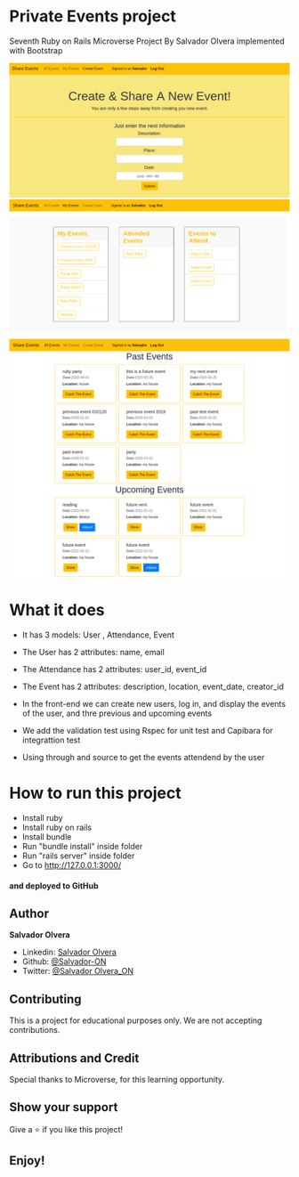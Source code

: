 # Private Events project

Seventh Ruby on Rails Microverse Project By Salvador Olvera implemented with Bootstrap

![screenshot](/media/events3.png)
![screenshot](/media/events2.png)
![screenshot](/media/events1.png)



# What it does

- It has 3 models: User , Attendance, Event
- The User has 2 attributes: name, email
- The Attendance has 2 attributes: user_id, event_id
- The Event has 2 attributes: description, location, event_date, creator_id

- In the front-end we can create new users, log in, and display the events of the user, and thre previous and upcoming events 

- We add the validation test using Rspec for unit test and Capibara for integrattion test

- Using through and source to get the events attendend by the user


# How to run this project

- Install ruby
- Install ruby on rails
- Install bundle
- Run "bundle install" inside folder
- Run "rails server" inside folder
- Go to http://127.0.0.1:3000/


#### and deployed to GitHub

## Author

**Salvador Olvera**
- Linkedin: [Salvador Olvera](https://www.linkedin.com/in/salvador-olvera-n)
- Github: [@Salvador-ON](https://github.com/Salvador-ON)
- Twitter: [@Salvador Olvera_ON](https://twitter.com/Salvador_ON) 


## Contributing

This is a project for educational purposes only. We are not accepting contributions.

## Attributions and Credit

Special thanks to Microverse, for this learning opportunity. 

## Show your support

Give a ⭐️ if you like this project!

## Enjoy!